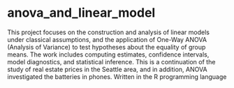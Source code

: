 # anova_and_linear_model
This project focuses on the construction and analysis of linear models under classical assumptions, and the application of One-Way ANOVA (Analysis of Variance) to test hypotheses about the equality of group means. The work includes computing estimates, confidence intervals, model diagnostics, and statistical inference.
This is a continuation of the study of real estate prices in the Seattle area, and in addition, ANOVA investigated the batteries in phones.
Written in the R programming language
